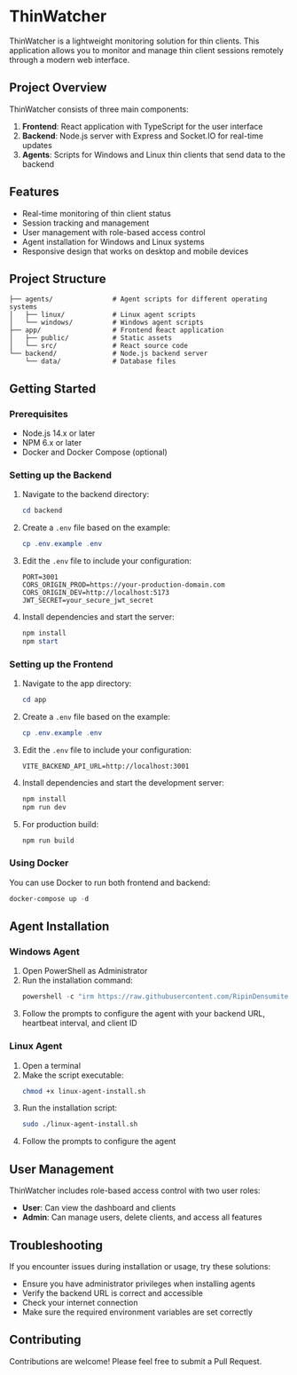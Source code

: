 # ThinWatcher

ThinWatcher is a lightweight monitoring solution for thin clients. This application allows you to monitor and manage thin client sessions remotely through a modern web interface.

## Project Overview

ThinWatcher consists of three main components:

1. **Frontend**: React application with TypeScript for the user interface
2. **Backend**: Node.js server with Express and Socket.IO for real-time updates
3. **Agents**: Scripts for Windows and Linux thin clients that send data to the backend

## Features

- Real-time monitoring of thin client status
- Session tracking and management 
- User management with role-based access control
- Agent installation for Windows and Linux systems
- Responsive design that works on desktop and mobile devices

## Project Structure

```
├── agents/               # Agent scripts for different operating systems
│   ├── linux/            # Linux agent scripts
│   └── windows/          # Windows agent scripts
├── app/                  # Frontend React application
│   ├── public/           # Static assets
│   └── src/              # React source code
└── backend/              # Node.js backend server
    └── data/             # Database files
```

## Getting Started

### Prerequisites

- Node.js 14.x or later
- NPM 6.x or later
- Docker and Docker Compose (optional)

### Setting up the Backend

1. Navigate to the backend directory:
   ```powershell
   cd backend
   ```

2. Create a `.env` file based on the example:
   ```powershell
   cp .env.example .env
   ```

3. Edit the `.env` file to include your configuration:
   ```env
   PORT=3001
   CORS_ORIGIN_PROD=https://your-production-domain.com
   CORS_ORIGIN_DEV=http://localhost:5173
   JWT_SECRET=your_secure_jwt_secret
   ```

4. Install dependencies and start the server:
   ```powershell
   npm install
   npm start
   ```

### Setting up the Frontend

1. Navigate to the app directory:
   ```powershell
   cd app
   ```

2. Create a `.env` file based on the example:
   ```powershell
   cp .env.example .env
   ```

3. Edit the `.env` file to include your configuration:
   ```env
   VITE_BACKEND_API_URL=http://localhost:3001
   ```

4. Install dependencies and start the development server:
   ```powershell
   npm install
   npm run dev
   ```

5. For production build:
   ```powershell
   npm run build
   ```

### Using Docker

You can use Docker to run both frontend and backend:

```powershell
docker-compose up -d
```

## Agent Installation

### Windows Agent

1. Open PowerShell as Administrator
2. Run the installation command:
   ```powershell
   powershell -c "irm https://raw.githubusercontent.com/RipinDensumite/thinwatcher/main/agents/windows/thinwatcher.ps1 | iex"
   ```
3. Follow the prompts to configure the agent with your backend URL, heartbeat interval, and client ID

### Linux Agent

1. Open a terminal
2. Make the script executable:
   ```bash
   chmod +x linux-agent-install.sh
   ```
3. Run the installation script:
   ```bash
   sudo ./linux-agent-install.sh
   ```
4. Follow the prompts to configure the agent

## User Management

ThinWatcher includes role-based access control with two user roles:

- **User**: Can view the dashboard and clients
- **Admin**: Can manage users, delete clients, and access all features

## Troubleshooting

If you encounter issues during installation or usage, try these solutions:

- Ensure you have administrator privileges when installing agents
- Verify the backend URL is correct and accessible
- Check your internet connection
- Make sure the required environment variables are set correctly

## Contributing

Contributions are welcome! Please feel free to submit a Pull Request.
